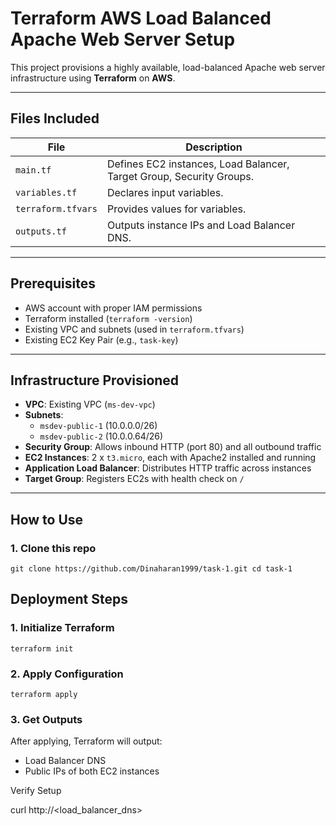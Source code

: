 # Terraform AWS Load Balanced Apache Web Server Setup

This project provisions a highly available, load-balanced Apache web server infrastructure using **Terraform** on **AWS**.

---

## Files Included

| File               | Description                                                                 |
|--------------------|-----------------------------------------------------------------------------|
| `main.tf`          | Defines EC2 instances, Load Balancer, Target Group, Security Groups.       |
| `variables.tf`     | Declares input variables.                                                   |
| `terraform.tfvars` | Provides values for variables.                                              |
| `outputs.tf`       | Outputs instance IPs and Load Balancer DNS.                                |

---

##  Prerequisites

- AWS account with proper IAM permissions
- Terraform installed (`terraform -version`)
- Existing VPC and subnets (used in `terraform.tfvars`)
- Existing EC2 Key Pair (e.g., `task-key`)

---

## Infrastructure Provisioned

- **VPC**: Existing VPC (`ms-dev-vpc`)
- **Subnets**:
  - `msdev-public-1` (10.0.0.0/26)
  - `msdev-public-2` (10.0.0.64/26)
- **Security Group**: Allows inbound HTTP (port 80) and all outbound traffic
- **EC2 Instances**: 2 x `t3.micro`, each with Apache2 installed and running
- **Application Load Balancer**: Distributes HTTP traffic across instances
- **Target Group**: Registers EC2s with health check on `/`

---

## How to Use

### 1. Clone this repo

`git clone https://github.com/Dinaharan1999/task-1.git
cd task-1`

## Deployment Steps

### 1. Initialize Terraform
`terraform init`

### 2. Apply Configuration
`terraform apply`

### 3. Get Outputs
After applying, Terraform will output:

- Load Balancer DNS
- Public IPs of both EC2 instances

Verify Setup

curl http://<load_balancer_dns>
